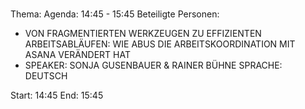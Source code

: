 # 
Thema: 
Agenda: 14:45 - 15:45
Beteiligte Personen:
- VON FRAGMENTIERTEN WERKZEUGEN ZU EFFIZIENTEN ARBEITSABLÄUFEN: WIE ABUS DIE ARBEITSKOORDINATION MIT ASANA VERÄNDERT HAT
- SPEAKER: SONJA GUSENBAUER & RAINER BÜHNE SPRACHE: DEUTSCH

Start: 14:45
End: 15:45
